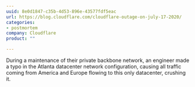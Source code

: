 ```yaml
---
uuid: 8e0d1847-c35b-4d53-896e-43577fdf5eac
url: https://blog.cloudflare.com/cloudflare-outage-on-july-17-2020/
categories:
- postmortem
company: Cloudflare
product: ""

---
```


During a maintenance of their private backbone network, an engineer made a typo in the Atlanta datacenter network configuration, causing all traffic coming from America and Europe flowing to this only datacenter, crushing it.
